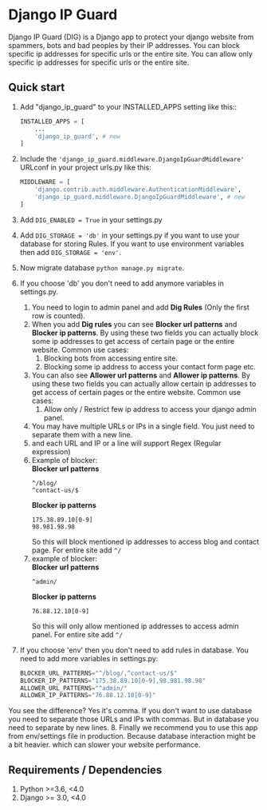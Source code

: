 # Django IP Guard

Django IP Guard (DIG) is a Django app to protect your django website from spammers, bots and bad peoples by their IP addresses. You can block specific ip addresses for specific urls or the entire site. You can allow only specific ip addresses for specific urls or the entire site.

## Quick start

1. Add "django_ip_guard" to your INSTALLED_APPS setting like this::
    ```python
    INSTALLED_APPS = [
        ...
        'django_ip_guard', # new
    ]
    ```
2. Include the `'django_ip_guard.middleware.DjangoIpGuardMiddleware'` URLconf in your project urls.py like this:

    ```python
    MIDDLEWARE = [
        'django.contrib.auth.middleware.AuthenticationMiddleware',
        'django_ip_guard.middleware.DjangoIpGuardMiddleware', # new
    ]
    ```

3. Add `DIG_ENABLED = True` in your settings.py  
4. Add `DIG_STORAGE = 'db'` in your settings.py if you want to use your database for storing Rules. If you want to use environment variables then add `DIG_STORAGE = 'env'`.
5. Now migrate database `python manage.py migrate`.
6. If you choose 'db' you don't need to add anymore variables in settings.py. 
   1. You need to login to admin panel and add **Dig Rules** (Only the first row is counted).
   2. When you add **Dig rules** you can see **Blocker url patterns** and **Blocker ip patterns**. By using these two fields you can actually block some ip addresses to get access of certain page or the entire website. Common use cases: 
      1. Blocking bots from accessing entire site.
      2. Blocking some ip address to access your contact form page etc.
   3. You can also see **Allower url patterns** and **Allower ip patterns**. By using these two fields you can actually allow certain ip addresses to get access of certain pages or the entire website. Common use cases:
      1. Allow only / Restrict few ip address to access your django admin panel.
   4. You may have multiple URLs or IPs in a single field. You just need to separate them with a new line.
   5. and each URL and IP or a line will support Regex (Regular expression)
   6. Example of blocker:  
        **Blocker url patterns**  
        ```
        ^/blog/  
        ^contact-us/$
        ```
        **Blocker ip patterns**  
        ```
        175.38.89.10[0-9] 
        98.981.98.98  
        ```
        So this will block mentioned ip addresses to access blog and contact page. For entire site add `^/`
   7. example of blocker:  
        **Blocker url patterns**  
        ```
        ^admin/ 
        ```
        **Blocker ip patterns**  
        ```
        76.88.12.10[0-9]
        ```
        So this will only allow mentioned ip addresses to access admin panel. For entire site add `^/`

7. If you choose 'env' then you don't need to add rules in database. You need to add more variables in settings.py:
    ```python
    BLOCKER_URL_PATTERNS="^/blog/,^contact-us/$"
    BLOCKER_IP_PATTERNS="175.38.89.10[0-9],98.981.98.98"
    ALLOWER_URL_PATTERNS="^admin/"
    ALLOWER_IP_PATTERNS="76.88.12.10[0-9]"
    ```
You see the difference? Yes it's comma. If you don't want to use database you need to separate those URLs and IPs with commas. But in database you need to separate by new lines.
8. Finally we recommend you to use this app from env/settings file in production. Because database interaction might be a bit heavier. which can slower your website performance.


## Requirements / Dependencies
1. Python >=3.6, <4.0
2. Django >= 3.0, <4.0